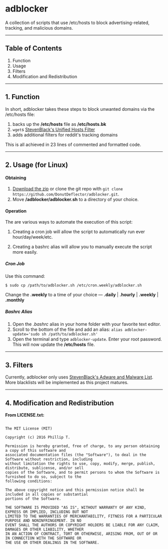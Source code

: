 # adblocker
A collection of scripts that use /etc/hosts to block advertising-related, tracking, and malicious domains.

___

## Table of Contents
1. Function
2. Usage
3. Filters
4. Modification and Redistribution

___

## 1. Function

In short, adblocker takes these steps to block unwanted domains via the /etc/hosts file:
  1. backs up the **/etc/hosts** file as **/etc/hosts.bk**
  2. `wget`s [StevenBlack's Unified Hosts Filter](https://github.com/StevenBlack/hosts)
  3. adds additional filters for reddit's tracking domains

This is all achieved in 23 lines of commented and formatted code.

___

## 2. Usage (for Linux)

#### Obtaining
  1. [Download the zip](https://github.com/DonutDeflector/adblocker/archive/master.zip) or clone the git repo with `git clone https://github.com/DonutDeflector/adblocker.git`.
  2. Move **/adblocker/adblocker.sh** to a directory of your choice.

#### Operation
The are various ways to automate the execution of this script:

1) Creating a cron job will allow the script to automatically run ever hour/day/week/etc.

2) Creating a bashrc alias will allow you to manually execute the script more easily.

##### Cron Job
Use this command:

  ```$ sudo cp /path/to/adblocker.sh /etc/cron.weekly/adblocker.sh```

Change the **.weekly** to a time of your choice — **.daily** | **.hourly** | **.weekly** | **.monthly**

##### Bashrc Alias
  1. Open the *.bashrc* alias in your home folder with your favorite text editor.
  2. Scroll to the bottom of the file and add an alias: `alias adblocker-update='sudo sh /path/to/adblocker.sh'`
  3. Open the terminal and type `adblocker-update`. Enter your root password. This will now update the **/etc/hosts** file. 
  

___

## 3. Filters

Currently, adblocker only uses [StevenBlack's Adware and Malware List](https://raw.githubusercontent.com/StevenBlack/hosts/master/hosts). More blacklists will be implemented as this project matures.

___

## 4. Modification and Redistribution

**From LICENSE.txt:**

```

The MIT License (MIT)

Copyright (c) 2016 Phillip T.

Permission is hereby granted, free of charge, to any person obtaining a copy of this software and
associated documentation files (the "Software"), to deal in the Software without restriction, including
without limitation the rights to use, copy, modify, merge, publish, distribute, sublicense, and/or sell
copies of the Software, and to permit persons to whom the Software is furnished to do so, subject to the
following conditions:

The above copyright notice and this permission notice shall be included in all copies or substantial
portions of the Software.

THE SOFTWARE IS PROVIDED "AS IS", WITHOUT WARRANTY OF ANY KIND, EXPRESS OR IMPLIED, INCLUDING BUT NOT
LIMITED TO THE WARRANTIES OF MERCHANTABILITY, FITNESS FOR A PARTICULAR PURPOSE AND NONINFRINGEMENT. IN NO
EVENT SHALL THE AUTHORS OR COPYRIGHT HOLDERS BE LIABLE FOR ANY CLAIM, DAMAGES OR OTHER LIABILITY, WHETHER
IN AN ACTION OF CONTRACT, TORT OR OTHERWISE, ARISING FROM, OUT OF OR IN CONNECTION WITH THE SOFTWARE OR
THE USE OR OTHER DEALINGS IN THE SOFTWARE.

```
